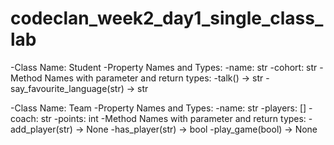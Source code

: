 # codeclan_week2_day1_single_class_lab

-Class Name: Student
-Property Names and Types: 
	-name: str
	-cohort: str
-Method Names with parameter and return types:
	-talk() -> str
	-say_favourite_language(str) -> str

-Class Name: Team
-Property Names and Types:
	-name: str
	-players: []
	-coach: str
	-points: int
-Method Names with parameter and return types:
	-add_player(str) -> None
	-has_player(str) -> bool
	-play_game(bool) -> None